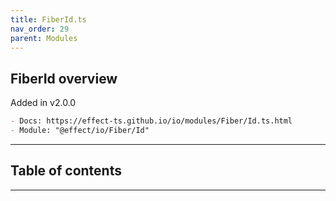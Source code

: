 ```yaml
---
title: FiberId.ts
nav_order: 29
parent: Modules
---
```


## FiberId overview

Added in v2.0.0

```md
- Docs: https://effect-ts.github.io/io/modules/Fiber/Id.ts.html
- Module: "@effect/io/Fiber/Id"
```

---

<h2 class="text-delta">Table of contents</h2>

---
